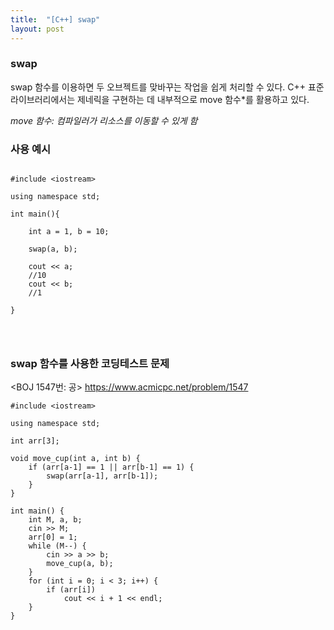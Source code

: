 ```yaml
---
title:  "[C++] swap"
layout: post
---
```


### swap

swap 함수를 이용하면 두 오브젝트를 맞바꾸는 작업을 쉽게 처리할 수 있다. C++ 표준 라이브러리에서는 제네릭을 구현하는 데 내부적으로 move 함수*를 활용하고 있다.


_move 함수: 컴파일러가 리소스를 이동할 수 있게 함_

### 사용 예시


```

#include <iostream>

using namespace std;

int main(){

    int a = 1, b = 10;
        
    swap(a, b);
        
    cout << a;
    //10
    cout << b;
    //1

}




```

### swap 함수를 사용한 코딩테스트 문제


<BOJ 1547번: 공>
https://www.acmicpc.net/problem/1547


```
#include <iostream>
 
using namespace std;
 
int arr[3];
 
void move_cup(int a, int b) {
    if (arr[a-1] == 1 || arr[b-1] == 1) {
        swap(arr[a-1], arr[b-1]);
    }
}
 
int main() {
    int M, a, b;
    cin >> M;
    arr[0] = 1;
    while (M--) {
        cin >> a >> b;
        move_cup(a, b);
    }
    for (int i = 0; i < 3; i++) {
        if (arr[i])
            cout << i + 1 << endl;
    }
}

```